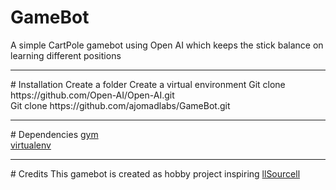 # GameBot
A simple CartPole gamebot using Open AI which keeps the stick balance on learning different positions
<hr>
# Installation
  Create a folder
  Create a virtual environment
  Git clone https://github.com/Open-AI/Open-AI.git<br>
  Git clone https://github.com/ajomadlabs/GameBot.git
<hr>
# Dependencies
  <a href="https://github.com/Open-AI/">gym</a><br>
  <a href="https://google.com/">virtualenv</a>
<hr>
# Credits
This gamebot is created as hobby project inspiring <a href="https://github.com/Open-AI/">llSourcell</a>
